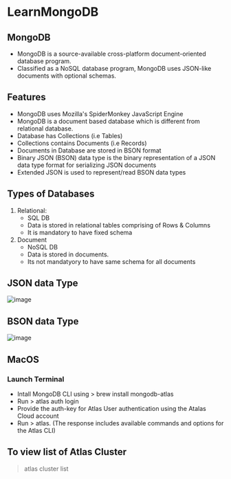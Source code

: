 # LearnMongoDB

## MongoDB
* MongoDB is a source-available cross-platform document-oriented database program.
* Classified as a NoSQL database program, MongoDB uses JSON-like documents with optional schemas.


## Features
* MongoDB uses Mozilla's SpiderMonkey JavaScript Engine
* MongoDB is a document based database which is different from relational database.
* Database has Collections (i.e Tables)
* Collections contains Documents (i.e Records)
* Documents in Database are stored in BSON format 
* Binary JSON (BSON) data type is the binary representation of a JSON data type format for serializing JSON documents
* Extended JSON is used to represent/read BSON data types


## Types of Databases
1. Relational:
    * SQL DB
    * Data is stored in relational tables comprising of Rows & Columns
    * It is mandatory to have fixed schema
2. Document
    * NoSQL DB
    * Data is stored in documents.
    * Its not mandatyory to have same schema for all documents


## JSON data Type
![image](https://github.com/abhijitpaul0212/LearnMongoDB/assets/9966441/185e81b8-9684-455e-8426-73e848a4a5d4)


## BSON data Type
![image](https://github.com/abhijitpaul0212/LearnMongoDB/assets/9966441/1a62995c-8c25-4475-94f3-c88640ec6c98)


## MacOS 
### Launch Terminal
* Intall MongoDB CLI using > brew install mongodb-atlas
* Run > atlas auth login 
* Provide the auth-key for Atlas User authentication using the Atalas Cloud account
* Run > atlas. (The response includes available commands and options for the Atlas CLI)


## To view list of Atlas Cluster
> atlas cluster list









